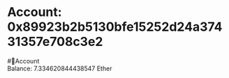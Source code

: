 
Account: 0x89923b2b5130bfe15252d24a37431357e708c3e2
===================================================
  
#📜Account  
Balance: 7.334620844438547 Ether